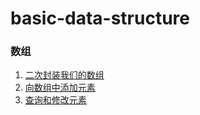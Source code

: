# basic-data-structure

### 数组
1. [二次封装我们的数组](https://github.com/l81893521/basic-data-structure/blob/master/src/main/java/will/zhang/array/AArray.java)
1. [向数组中添加元素](https://github.com/l81893521/basic-data-structure/blob/master/src/main/java/will/zhang/array/BArray.java)
1. [查询和修改元素](https://github.com/l81893521/basic-data-structure/blob/master/src/main/java/will/zhang/array/CArray.java)
